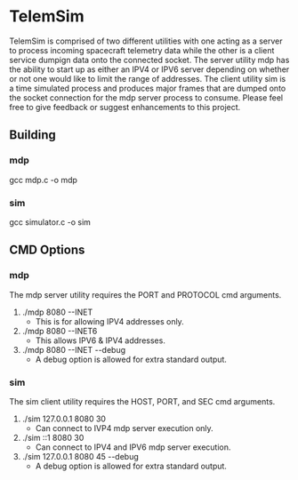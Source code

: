 # TelemSim

<p align="center">

TelemSim is comprised of two different utilities with one acting as a server to process incoming spacecraft telemetry data while the other is a client service dumpign data onto the connected socket. The server utility mdp has the ability to start up as either an IPV4 or IPV6 server depending on whether or not one would like to limit the range of addresses. The client utility sim is a time simulated process and produces major frames that are dumped onto the socket connection for the mdp server process to consume.
Please feel free to give feedback or suggest enhancements to this project.

</p>

## Building

### mdp

gcc mdp.c -o mdp

### sim

gcc simulator.c -o sim

## CMD Options

### mdp

The mdp server utility requires the PORT and PROTOCOL cmd arguments.

1. ./mdp 8080 --INET
	- This is for allowing IPV4 addresses only.
2. ./mdp 8080 --INET6
	- This allows IPV6 & IPV4 addresses.
3. ./mdp 8080 --INET --debug
	- A debug option is allowed for extra standard output.

### sim

The sim client utility requires the HOST, PORT, and SEC cmd arguments.

1. ./sim 127.0.0.1 8080 30
	- Can connect to IVP4 mdp server execution only.
2. ./sim ::1 8080 30
	- Can connect to IPV4 and IPV6 mdp server execution.
3. ./sim 127.0.0.1 8080 45 --debug
	- A debug option is allowed for extra standard output.
